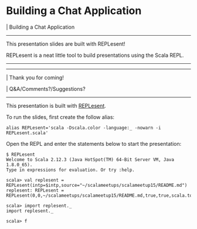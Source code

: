 # Building a Chat Application

| Building a Chat Application

---

This presentation slides are built with REPLesent!

REPLesent is a neat little tool to build presentations
using the Scala REPL.

---



---

| Thank you for coming!

| Q&A/Comments?/Suggestions?

--- 

This presentation is built with [REPLesent](https://github.com/marconilanna/REPLesent).

To run the slides, first create the follow alias:

```
alias REPLesent='scala -Dscala.color -language:_ -nowarn -i REPLesent.scala'
```

Open the REPL and enter the statements below to start the presentation:

```
$ REPLesent
Welcome to Scala 2.12.3 (Java HotSpot(TM) 64-Bit Server VM, Java 1.8.0_65).
Type in expressions for evaluation. Or try :help.

scala> val replesent = REPLesent(intp=$intp,source="~/scalameetups/scalameetup15/README.md")
replesent: REPLesent = REPLesent(0,0,~/scalameetups/scalameetup15/README.md,true,true,scala.tools.nsc.interpreter.ILoop$ILoopInterpreter@3b80bb63)

scala> import replesent._
import replesent._

scala> f
```
